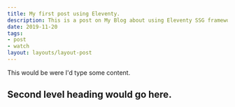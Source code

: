 ```yaml
---
title: My first post using Eleventy.
description: This is a post on My Blog about using Eleventy SSG frameworks.
date: 2019-11-20
tags:
- post
- watch
layout: layouts/layout-post
---
```

This would be were I'd type some content.
## Second level heading would go here.  